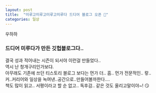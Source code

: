 ```yaml
---
layout: post
title:  "미루고미루고미루고미루다 드디어 블로그 오픈 🤧"
categories: 일상 
---
```


우하하


### 드디어 미루다가 만든 깃헙블로그다.. 
결국 성과 적어내는 시즌이 되서야 이런걸 만들었다..   
역시 난 청개구리인가보댜.   
아무래도 기존에 쓰던 티스토리 블로그 보다는 먼가 더.. 흠.. 먼가 전문적인.. 컇..    
커..커리어와 일상을 녹여낸..공간으로..만들어볼까한다....   
책도 많이 읽고.. 서평이라고 할 순 없고.. 독후감.. 같은 것도 올리고말이야~! 😏

